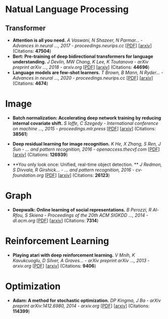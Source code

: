 # Natual Language Processing

## Transformer

* **Attention is all you need.**  _A Vaswani, N Shazeer, N Parmar… - Advances in neural …, 2017 - proceedings.neurips.cc_  [[PDF](downloaded_papers/1706.03762v5.Attention_Is_All_You_Need.pdf)] [[arxiv](https://arxiv.org/abs/1706.03762)] (Citations: **47504**)
* **Bert: Pre-training of deep bidirectional transformers for language understanding.**    _J Devlin, MW Chang, K Lee, K Toutanova - arXiv preprint arXiv …, 2018 - arxiv.org_   [[PDF](downloaded_papers/1810.04805v2.BERT_Pre_training_of_Deep_Bidirectional_Transformers_for_Language_Understanding.pdf)] [[arxiv](https://arxiv.org/abs/1810.04805v2)] (Citations: **44696**)
* **Language models are few-shot learners.**   _T Brown, B Mann, N Ryder… - Advances in neural …, 2020 - proceedings.neurips.cc_   [[PDF](downloaded_papers/2005.14165v4.Language_Models_are_Few_Shot_Learners.pdf)] [[arxiv](https://arxiv.org/abs/2005.14165v4)] (Citations: **4674**)


# Image

* **Batch normalization: Accelerating deep network training by reducing internal covariate shift.** _S Ioffe, C Szegedy - International conference on machine …, 2015 - proceedings.mlr.press_ [[PDF](downloaded_papers/1502.03167v3.Batch_Normalization_Accelerating_Deep_Network_Training_by_Reducing_Internal_Covariate_Shift.pdf)] [[arxiv](https://arxiv.org/abs/1502.03167)] (Citations: **38561**)
* **Deep residual learning for image recognition.** _K He, X Zhang, S Ren, J Sun - … and pattern recognition, 2016 - openaccess.thecvf.com_  [[PDF](downloaded_papers/1512.03385v1.Deep_Residual_Learning_for_Image_Recognition.pdf)] [[arxiv](https://arxiv.org/abs/1512.03385?context=cs)] (Citations: **126939**)

* **You only look once: Unified, real-time object detection. **  _J Redmon, S Divvala, R Girshick… - … and pattern recognition, 2016 - cv-foundation.org_ [[PDF](downloaded_papers/1506.02640v5.You_Only_Look_Once_Unified_Real_Time_Object_Detection.pdf)] [[arxiv](https://arxiv.org/abs/1506.02640v5)] (Citations: **26123**)


# Graph

* **Deepwalk: Online learning of social representations.**  _B Perozzi, R Al-Rfou, S Skiena - Proceedings of the 20th ACM SIGKDD …, 2014 - dl.acm.org_  [[PDF](downloaded_papers/1403.6652v2.DeepWalk_Online_Learning_of_Social_Representations.pdf)] [[arxiv](https://arxiv.org/abs/1403.6652?source=post_page)] (Citations: **7314**)

# Reinforcement Learning

* **Playing atari with deep reinforcement learning.**  _V Mnih, K Kavukcuoglu, D Silver, A Graves… - arXiv preprint arXiv …, 2013 - arxiv.org_  [[PDF](downloaded_papers/1312.5602v1.Playing_Atari_with_Deep_Reinforcement_Learning.pdf)] [[arxiv](https://arxiv.org/abs/1312.5602)]  (Citations: **9406**)



# Optimization

* **Adam: A method for stochastic optimization.**  _DP Kingma, J Ba - arXiv preprint arXiv:1412.6980, 2014 - arxiv.org_  [[PDF](downloaded_papers/1412.6980v9.Adam_A_Method_for_Stochastic_Optimization.pdf)] [[arxiv](https://arxiv.org/abs/1412.6980)] (Citations: **114399**)



